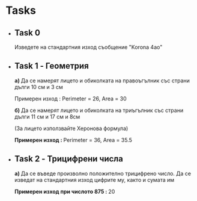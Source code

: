 # Tasks
<ul>
  <li>
    <h2> Task 0 </h2>
    <p> Изведете на стандартния изход съобщение "Korona 4ao" </p>
  </li>
  <li>
    <h2> Task 1 - Геометрия </h2>
    <p> <strong> a) </strong> Да се намерят лицето и обиколката на правоъгълник със страни дълги 10 см и 3 см </p>
    <p> Примерен изход : Perimeter = 26, Area = 30 </p>
    <p> <strong> б) </strong>  Да се намерят лицето и обиколката на триъгълник със страни дълги 11 см и 17 см  и 8см </p>
    <p>(За лицето използвайте Херонова формула)</p>
    <p> <strong> Примерен изход : </strong> Perimeter = 36, Area = 35.5 </p>
  </li>
  <li>
    <h2> Task 2 - Трицифрени числа </h2>
    <p> <strong> a) </strong> Да се въведе произволно положително трицифрено число. Да се изведат на стандартния изход цифрите му, както и сумата им </p>
    <p> <strong> Примерен изход при числото 875 : </strong> 20 </p>
  </li>
</ul>


